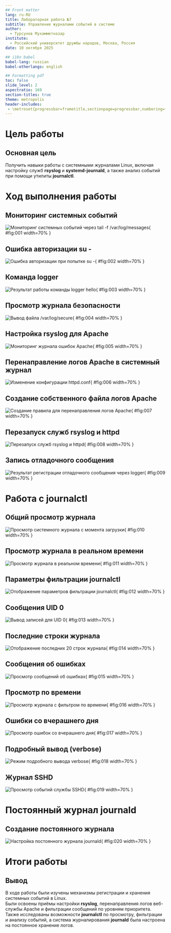 ```yaml
---
## Front matter
lang: ru-RU
title: Лабораторная работа №7
subtitle: Управление журналами событий в системе
author:
  - Турсунов Мухамметназар
institute:
  - Российский университет дружбы народов, Москва, Россия
date: 10 октября 2025

## i18n babel
babel-lang: russian
babel-otherlangs: english

## Formatting pdf
toc: false
slide_level: 2
aspectratio: 169
section-titles: true
theme: metropolis
header-includes:
 - \metroset{progressbar=frametitle,sectionpage=progressbar,numbering=fraction}
---
```


# Цель работы

## Основная цель

Получить навыки работы с системными журналами Linux, включая настройку служб **rsyslog** и **systemd-journald**, а также анализ событий при помощи утилиты **journalctl**.

# Ход выполнения работы

## Мониторинг системных событий

![Мониторинг системных событий через tail -f /var/log/messages](Screenshot_1.png){ #fig:001 width=70% }

## Ошибка авторизации su -

![Ошибка авторизации при попытке su -](Screenshot_2.png){ #fig:002 width=70% }

## Команда logger

![Результат работы команды logger hello](Screenshot_3.png){ #fig:003 width=70% }

## Просмотр журнала безопасности

![Вывод файла /var/log/secure](Screenshot_4.png){ #fig:004 width=70% }

## Настройка rsyslog для Apache

![Мониторинг журнала ошибок Apache](Screenshot_5.png){ #fig:005 width=70% }

## Перенаправление логов Apache в системный журнал

![Изменение конфигурации httpd.conf](Screenshot_6.png){ #fig:006 width=70% }

## Создание собственного файла логов Apache

![Создание правила для перенаправления логов Apache](Screenshot_7.png){ #fig:007 width=70% }

## Перезапуск служб rsyslog и httpd

![Перезапуск служб rsyslog и httpd](Screenshot_8.png){ #fig:008 width=70% }

## Запись отладочного сообщения

![Результат регистрации отладочного сообщения через logger](Screenshot_9.png){ #fig:009 width=70% }

# Работа с journalctl

## Общий просмотр журнала

![Просмотр системного журнала с момента загрузки](Screenshot_10.png){ #fig:010 width=70% }

## Просмотр журнала в реальном времени

![Просмотр журнала в реальном времени](Screenshot_11.png){ #fig:011 width=70% }

## Параметры фильтрации journalctl

![Отображение параметров фильтрации journalctl](Screenshot_12.png){ #fig:012 width=70% }

## Сообщения UID 0

![Вывод записей для UID 0](Screenshot_13.png){ #fig:013 width=70% }

## Последние строки журнала

![Отображение последних 20 строк журнала](Screenshot_14.png){ #fig:014 width=70% }

## Сообщения об ошибках

![Просмотр сообщений об ошибках](Screenshot_15.png){ #fig:015 width=70% }

## Просмотр по времени

![Просмотр журнала с фильтром по времени](Screenshot_16.png){ #fig:016 width=70% }

## Ошибки со вчерашнего дня

![Просмотр ошибок со вчерашнего дня](Screenshot_17.png){ #fig:017 width=70% }

## Подробный вывод (verbose)

![Режим подробного вывода verbose](Screenshot_18.png){ #fig:018 width=70% }

## Журнал SSHD

![Просмотр событий службы SSHD](Screenshot_19.png){ #fig:019 width=70% }

# Постоянный журнал journald

## Создание постоянного журнала

![Настройка постоянного журнала journald](Screenshot_20.png){ #fig:020 width=70% }

# Итоги работы

## Вывод

В ходе работы были изучены механизмы регистрации и хранения системных событий в Linux.  
Были освоены приёмы настройки **rsyslog**, перенаправления логов веб-службы Apache и фильтрации сообщений по уровням приоритета.  
Также исследованы возможности **journalctl** по просмотру, фильтрации и анализу событий, а система журналирования **journald** была настроена на постоянное хранение логов.
